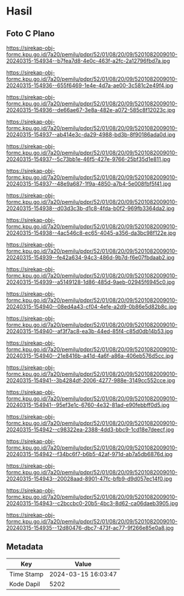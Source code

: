 # Hasil

## Foto C Plano

https://sirekap-obj-formc.kpu.go.id/7a20/pemilu/pdpr/52/01/08/20/09/5201082009010-20240315-154934--b7fea7d8-4e0c-463f-a2fc-2a12796fbd7a.jpg

https://sirekap-obj-formc.kpu.go.id/7a20/pemilu/pdpr/52/01/08/20/09/5201082009010-20240315-154936--655f6469-1e4e-4d7a-ae00-3c581c2e49f4.jpg

https://sirekap-obj-formc.kpu.go.id/7a20/pemilu/pdpr/52/01/08/20/09/5201082009010-20240315-154936--de66ae67-3e8a-482e-a072-585c8f12023c.jpg

https://sirekap-obj-formc.kpu.go.id/7a20/pemilu/pdpr/52/01/08/20/09/5201082009010-20240315-154937--ab414e3c-da29-4988-bd3b-8f90186ada0d.jpg

https://sirekap-obj-formc.kpu.go.id/7a20/pemilu/pdpr/52/01/08/20/09/5201082009010-20240315-154937--5c73bb1e-46f5-427e-9766-25bf35d1e811.jpg

https://sirekap-obj-formc.kpu.go.id/7a20/pemilu/pdpr/52/01/08/20/09/5201082009010-20240315-154937--48e9a687-1f9a-4850-a7b4-5e008fbf5f41.jpg

https://sirekap-obj-formc.kpu.go.id/7a20/pemilu/pdpr/52/01/08/20/09/5201082009010-20240315-154938--d03d3c3b-d1c8-4fda-b0f2-969fb3364da2.jpg

https://sirekap-obj-formc.kpu.go.id/7a20/pemilu/pdpr/52/01/08/20/09/5201082009010-20240315-154938--4ac546c8-ec65-4045-a356-da3bc98f122e.jpg

https://sirekap-obj-formc.kpu.go.id/7a20/pemilu/pdpr/52/01/08/20/09/5201082009010-20240315-154939--fe42a634-94c3-486d-9b7d-f6e07fbdaab2.jpg

https://sirekap-obj-formc.kpu.go.id/7a20/pemilu/pdpr/52/01/08/20/09/5201082009010-20240315-154939--a5149128-1d86-485d-9aeb-02945f6945c0.jpg

https://sirekap-obj-formc.kpu.go.id/7a20/pemilu/pdpr/52/01/08/20/09/5201082009010-20240315-154940--08ed4a43-cf04-4efe-a2d9-0b86e5d82b8c.jpg

https://sirekap-obj-formc.kpu.go.id/7a20/pemilu/pdpr/52/01/08/20/09/5201082009010-20240315-154940--af3f7ac8-ea3b-44ed-85f4-c85d0db14b53.jpg

https://sirekap-obj-formc.kpu.go.id/7a20/pemilu/pdpr/52/01/08/20/09/5201082009010-20240315-154940--21e8416b-a41d-4a6f-a86a-406eb576d5cc.jpg

https://sirekap-obj-formc.kpu.go.id/7a20/pemilu/pdpr/52/01/08/20/09/5201082009010-20240315-154941--3b4284df-2006-4277-988e-3149cc552cce.jpg

https://sirekap-obj-formc.kpu.go.id/7a20/pemilu/pdpr/52/01/08/20/09/5201082009010-20240315-154941--95ef3e1c-6760-4e32-81ad-e90febbff0d5.jpg

https://sirekap-obj-formc.kpu.go.id/7a20/pemilu/pdpr/52/01/08/20/09/5201082009010-20240315-154942--c98322ea-2388-4dd3-bbc9-1cd18e7deecf.jpg

https://sirekap-obj-formc.kpu.go.id/7a20/pemilu/pdpr/52/01/08/20/09/5201082009010-20240315-154942--f34bc6f7-b6b5-42af-971d-ab7a5db6876d.jpg

https://sirekap-obj-formc.kpu.go.id/7a20/pemilu/pdpr/52/01/08/20/09/5201082009010-20240315-154943--20028aad-8901-47fc-bfb9-d9d057ec14f0.jpg

https://sirekap-obj-formc.kpu.go.id/7a20/pemilu/pdpr/52/01/08/20/09/5201082009010-20240315-154943--c2bccbc0-20b5-4bc3-8d62-ca06daeb3905.jpg

https://sirekap-obj-formc.kpu.go.id/7a20/pemilu/pdpr/52/01/08/20/09/5201082009010-20240315-154935--12d80476-dbc7-473f-ac77-9f266e85e0a8.jpg


## Metadata

| Key        | Value               |
| ---------- | ------------------- |
| Time Stamp | 2024-03-15 16:03:47 |
| Kode Dapil | 5202                |



